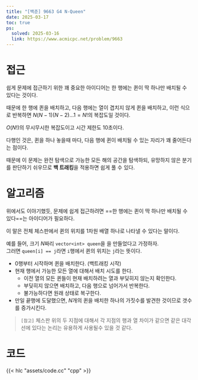 ```yaml
---
title: "[백준] 9663 G4 N-Queen"
date: 2025-03-17
toc: true
ps:
  solved: 2025-03-16
  link: https://www.acmicpc.net/problem/9663
---
```


# 접근

쉽게 문제에 접근하기 위한 꽤 중요한 아이디어는 한 행에는 퀸이 딱 하나만 배치될 수 있다는 것이다.

때문에 한 행에 퀸을 배치하고, 다음 행에는 열이 겹치지 않게 퀸을 배치하고, 이런 식으로 반복하면 $N(N-1)(N-2)...1 = N!$의 복잡도일 것이다. 

$O(N!)$의 무시무시한 복잡도이고 시간 제한도 10초이다.

다행인 것은, 퀸을 하나 놓을때 마다, 다음 행에 퀸이 배치될 수 있는 자리가 꽤 줄어든다는 점이다. 

때문에 이 문제는 완전 탐색으로 가능한 모든 해의 공간을 탐색하되, 유망하지 않은 분기를 판단하기 쉬우므로 **백 트래킹**을 적용하면 쉽게 풀 수 있다.

# 알고리즘

위에서도 이야기했듯, 문제에 쉽게 접근하려면 ==한 행에는 퀸이 딱 하나만 배치될 수 있다==는 아이디어가 필요하다.

이 말은 전체 체스판에서 퀸의 위치를 1차원 배열 하나로 나타낼 수 있다는 말이다.

예를 들어, 크기 $N$짜리 `vector<int> queen`을 을 만들었다고 가정하자.   
그러면 `queen[i] == j`라면 `i`행에서 퀸의 위치는 `j`라는 뜻이다.

* 0행부터 시작하며 퀸을 배치한다. (백트래킹 시작)
* 현재 행에서 가능한 모든 열에 대해서 배치 시도를 한다.
  * 이전 열의 모든 퀸들이 현재 배치하려는 열과 부딪히지 않는지 확인한다.
  * 부딪히지 않으면 배치하고, 다음 행으로 넘어가서 반복한다.
  * 불가능하다면 원래 상태로 복구한다.
* 만일 끝행에 도달했으면, $N$개의 퀸을 배치한 하나의 가짓수를 발견한 것이므로 갯수를 증가시킨다.

> `[참고]` 체스판 위의 두 지점에 대해서 각 지점의 행과 열 차이가 같으면 같은 대각선에 있다는 논리는 유용하게 사용될수 있을 것 같다.

# 코드

{{< hlc "assets/code.cc" "cpp" >}}
